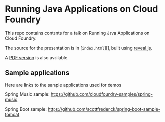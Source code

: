 # Running Java Applications on Cloud Foundry

This repo contains contents for a talk on Running Java Applications on Cloud Foundry.

The source for the presentation is in [`index.html`][], built using [reveal.js](https://github.com/hakimel/reveal.js/). 

A [PDF version](RunningJavaApplicationsOnCloudFoundry.pdf) is also available. 

## Sample applications

Here are links to the sample applications used for demos

Spring Music sample: https://github.com/cloudfoundry-samples/spring-music

Spring Boot sample: https://github.com/scottfrederick/spring-boot-sample-tomcat
